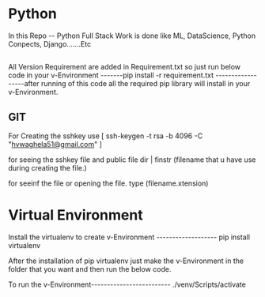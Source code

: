 # Python
In this Repo -- Python Full Stack Work is done like ML, DataScience, Python Conpects, Django.......Etc


##
All Version Requirement are added in Requirement.txt so just run below code in your  v-Environment 
-------pip install -r requirement.txt
------------------after running of this code all the required pip library will install in your v-Environment. 


## GIT

For Creating the sshkey use 
[ ssh-keygen -t rsa -b 4096 -C "hvwaghela51@gmail.com" ]


for seeing the sshkey file and public file
dir | finstr (filename that u have use during creating the file.)

for seeinf the file or opening the file.
type (filename.xtension)


# Virtual Environment
Install the virtualenv to create v-Environment -------------------
pip install virtualenv

After the installation of pip virtualenv just make the v-Environment in the folder that you want 
and then run the below code.

To run the v-Environment-------------------------
./venv/Scripts/activate